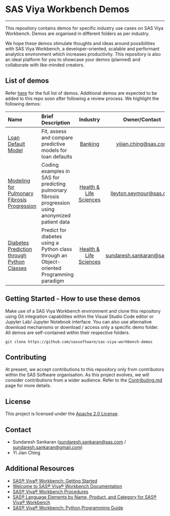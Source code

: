 # SAS Viya Workbench Demos
---

This repository contains demos for specific industry use cases on SAS Viya Workbench. Demos are organised in different folders as per industry.

We hope these demos stimulate thoughts and ideas around possibilities with SAS Viya Workbench, a developer-oriented, scalable and performant analytics environment which increases  productivity.  This repository is also an ideal platform for you to showcase your demos (planned) and collaborate with like-minded creators.

## List of demos

Refer [here](./DEMOS_LIST.md) for the full list of demos.  Additional demos are expected to be added to this repo soon after following a review process. We highlight the following demos:

| Name | Brief Description |Industry | Owner/Contact | Components | Last Update |
| :--- | :--- | :-: | :-: | :-: | :-: |
| [Loan Default Model](./banking/Loan-Default-Models-with-Lending-Club/)| Fit, assess and compare predictive models for loan defaults | [Banking](./banking/) | yijian.ching@sas.com | SAS, Python | 21NOV2024 |
| [Modeling for Pulmonary Fibrosis Progression](./health-life-sciences/Pulmonary-Fibrosis-Progression-Modeling/)| Coding examples in SAS for predicting pulmonary fibrosis progression using anonymized patient data | [Health & Life Sciences](./health-life-sciences/) | lleyton.seymour@sas.com | SAS | 13MAR2025 |
| [Diabetes Prediction through Python Classes](./health-life-sciences/diabetes-prediction-extensible-classes/)| Predict for diabetes using a Python class through an Object-oriented Programming paradigm| [Health & Life Sciences](./health-life-sciences/) | sundaresh.sankaran@sas.com | Python | 17APR2025 |


## Getting Started - How to use these demos  

Make use of a SAS Viya Workbench environment and clone this repository using Git integration capabilities within the Visual Studio Code editor or Jupyter Lab/ Jupyter Notebook interface.   You can also use alternative download mechanisms or download / access only a specific demo folder.  All demos are self-contained within their respective folders.

```
git clone https://github.com/sassoftware/sas-viya-workbench-demos
```

## Contributing

At present, we accept contributions to this repository only from contributors within the SAS Software organisation.  As this project evolves, we will consider contributions from a wider audience.  Refer to the [Contributing.md](./CONTRIBUTING.md) page for more details.

## License

This project is licensed under the [Apache 2.0 License](LICENSE).


## Contact
- Sundaresh Sankaran (sundaresh.sankaran@sas.com / sundaresh.sankaran@gmail.com)
- Yi Jian Ching 

## Additional Resources

- [SAS® Viya® Workbench: Getting Started](https://documentation.sas.com/?cdcId=workbenchcdc&cdcVersion=default&docsetId=workbenchgs&docsetTarget=titlepage.htm)
- [Welcome to SAS® Viya® Workbench Documentation](https://documentation.sas.com/?cdcId=workbenchcdc&cdcVersion=default&docsetId=workbenchwlcm&docsetTarget=home.htm)
- [SAS® Viya® Workbench Procedures](https://documentation.sas.com/?cdcId=workbenchcdc&cdcVersion=default&docsetId=workbenchprocs&docsetTarget=n1xot8d31pfd0in1puiry6rhrum8.htm)
- [SAS® Language Elements by Name, Product, and Category for SAS® Viya® Workbench](https://documentation.sas.com/?cdcId=workbenchcdc&cdcVersion=default&docsetId=vwballprodsle&docsetTarget=titlepage.htm)
- [SAS® Viya® Workbench: Python Programming Guide](https://documentation.sas.com/?cdcId=workbenchcdc&cdcVersion=default&docsetId=explore&docsetTarget=titlepage.htm)

